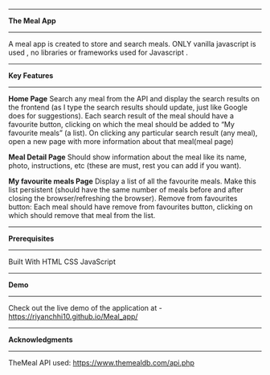 ______________________
**The Meal App**
____________________

A meal app is created to store and search meals. ONLY vanilla javascript is used , no libraries or frameworks used for Javascript .

______________________
**Key Features**
_________________

**Home Page**
Search any meal from the API and display the search results on the frontend (as I type the search results should update, just like Google does for suggestions).
Each search result of the meal should have a favourite button, clicking on which the meal should be added to “My favourite meals” (a list).
On clicking any particular search result (any meal), open a new page with more information about that meal(meal page)

**Meal Detail Page**
Should show information about the meal like its name, photo, instructions, etc (these are must, rest you can add if you want).

**My favourite meals Page**
Display a list of all the favourite meals.
Make this list persistent (should have the same number of meals before and after closing the browser/refreshing the browser).
Remove from favourites button: Each meal should have remove from favourites button, clicking on which should remove that meal from the list.

______________________
**Prerequisites**
___________________

Built With
HTML
CSS
JavaScript

________________
**Demo**
_________________

Check out the live demo of the application at  -  https://riyanchhi10.github.io/Meal_app/

____________________
**Acknowledgments**
___________________

TheMeal API used: https://www.themealdb.com/api.php

